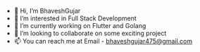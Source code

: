 - 👋 Hi, I’m BhaveshGujar
- 👀 I’m interested in Full Stack Development
- 🌱 I’m currently working on Flutter and Golang 
- 💞️ I’m looking to collaborate on some exciting project
- 📫 You can reach me at Email - bhaveshgujar475@gmail.com

<!---
BhaveshGujar111/BhaveshGujar111 is a ✨ special ✨ repository because its `README.md` (this file) appears on your GitHub profile.
You can click the Preview link to take a look at your changes.
--->
